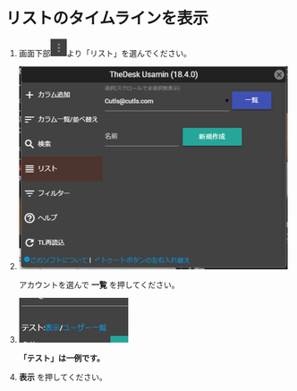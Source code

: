 # リストのタイムラインを表示

1. 画面下部![toot13](/media/toot13.png)より「リスト」を選んでください。
2. ![timeline15](/media/timeline15.png)  

   アカウントを選んで **一覧** を押してください。

3. ![timeline16](/media/timeline16.png)  

   **「テスト」は一例です。**

4. **表示** を押してください。

